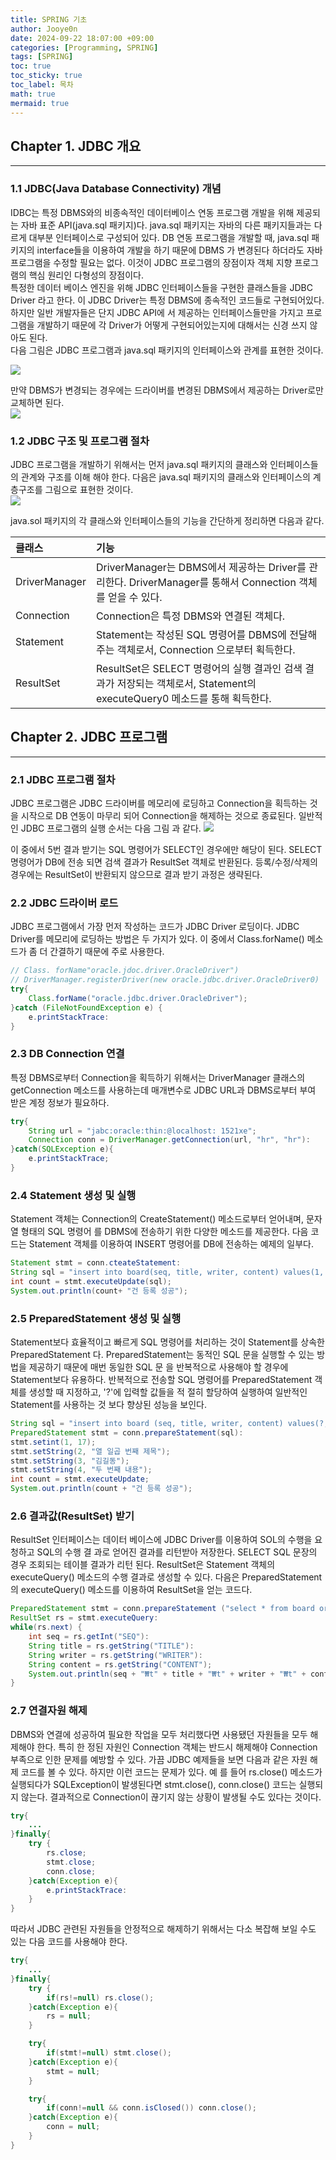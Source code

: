 ```yaml
---
title: SPRING 기초
author: Jooye0n
date: 2024-09-22 18:07:00 +09:00
categories: [Programming, SPRING]
tags: [SPRING]
toc: true
toc_sticky: true
toc_label: 목차
math: true
mermaid: true
---
```

## Chapter 1. JDBC 개요
---
### 1.1 JDBC(Java Database Connectivity) 개념   
IDBC는 특정 DBMS와의 비종속적인 데이터베이스 연동 프로그램 개발을 위해 제공되는 자바 표준
API(java.sql 패키지)다. java.sql 패키지는 자바의 다른 패키지들과는 다르게 대부분 인터페이스로 구성되어 있다. DB 연동 프로그램을 개발할 때, java.sql 패키지의 interface들을 이용하여 개발을 하기 때문에 DBMS 가 변경된다 하더라도 자바 프로그램을 수정할 필요는 없다. 이것이 JDBC 프로그램의 장점이자 객체 지향 프로그램의 핵심 원리인 다형성의 장점이다.   
특정한 데이터 베이스 엔진을 위해 JDBC 인터페이스들을 구현한 클래스들을 JDBC Driver 라고 한다. 이 JDBC Driver는 특정 DBMS에 종속적인 코드들로 구현되어있다. 하지만 일반 개발자들은 단지 JDBC API에 서 제공하는 인터페이스들만을 가지고 프로그램을 개발하기 때문에 각 Driver가 어떻게 구현되어있는지에 대해서는 신경 쓰지 않아도 된다.   
다음 그림은 JDBC 프로그램과 java.sql 패키지의 인터페이스와 관계를 표현한 것이다.   
   
![](/assets/img/2024-09-22-SPRING-기본/spring_1.png)   
   
만약 DBMS가 변경되는 경우에는 드라이버를 변경된 DBMS에서 제공하는 Driver로만 교체하면 된다.    
![](/assets/img/2024-09-22-SPRING-기본/spring_2.png)   
 

### 1.2 JDBC 구조 및 프로그램 절차
JDBC 프로그램을 개발하기 위해서는 먼저 java.sql 패키지의 클래스와 인터페이스들의 관계와 구조를 이해 해야 한다. 다음은 java.sql 패키지의 클래스와 인터페이스의 계층구조를 그림으로 표현한 것이다.   
![](/assets/img/2024-09-22-SPRING-기본/spring_3.png)   

java.sol 패키지의 각 클래스와 인터페이스들의 기능을 간단하게 정리하면 다음과 같다.   

| 클래스          | 기능                                                                                                         |
| :------------ | :---------------------------------------------------------------------------------------------------------- |
| DriverManager | DriverManager는 DBMS에서 제공하는 Driver를 관리한다.     DriverManager를 통해서 Connection 객체를 얻을 수 있다.             |
| Connection    | Connection은 특정 DBMS와 연결된 객체다.                                                                           |
| Statement     | Statement는 작성된 SQL 명령어를 DBMS에 전달해주는 객체로서, Connection 으로부터 획득한다.                                  |
| ResultSet     | ResultSet은 SELECT 명령어의 실행 결과인 검색 결과가 저장되는 객체로서, Statement의 executeQuery0 메소드를 통해 획득한다.        |

## Chapter 2. JDBC 프로그램
---
### 2.1 JDBC 프로그램 절차
JDBC 프로그램은 JDBC 드라이버를 메모리에 로딩하고 Connection을 획득하는 것을 시작으로 DB 연동이 마무리 되어 Connection을 해제하는 것으로 종료된다. 일반적인 JDBC 프로그램의 실행 순서는 다음 그림 과 같다.
![](/assets/img/2024-09-22-SPRING-기본/spring_4.png)   

이 중에서 5번 결과 받기는 SQL 명령어가 SELECT인 경우에만 해당이 된다. SELECT 명령어가 DB에 전송 되면 검색 결과가 ResultSet 객체로 반환된다. 등록/수정/삭제의 경우에는 ResultSet이 반환되지 않으므로 결과 받기 과정은 생략된다.   

### 2.2 JDBC 드라이버 로드
JDBC 프로그램에서 가장 먼저 작성하는 코드가 JDBC Driver 로딩이다. JDBC Driver를 메모리에 로딩하는 방법은 두 가지가 있다. 이 중에서 Class.forName() 메소드가 좀 더 간결하기 때문에 주로 사용한다.  
```java  
// Class. forName"oracle.jdoc.driver.OracleDriver")
// DriverManager.registerDriver(new oracle.jdbc.driver.OracleDriver0)
try{
    Class.forName("oracle.jdbc.driver.OracleDriver");
}catch (FileNotFoundException e) {
    e.printStackTrace:
}
```

### 2.3 DB Connection 연결
특정 DBMS로부터 Connection을 획득하기 위해서는 DriverManager 클래스의 getConnection 메소드를 사용하는데 매개변수로 JDBC URL과 DBMS로부터 부여 받은 계정 정보가 필요하다.   
```java  
try{
    String url = "jabc:oracle:thin:@localhost: 1521xe";
    Connection conn = DriverManager.getConnection(url, "hr", "hr"):
}catch(SQLException e){
    e.printStackTrace;
}
```

### 2.4 Statement 생성 및 실행
Statement 객체는 Connection의 CreateStatement() 메소드로부터 얻어내며, 문자열 형태의 SQL 명령어 를 DBMS에 전송하기 위한 다양한 메소드를 제공한다. 다음 코드는 Statement 객체를 이용하여 INSERT
명령어를 DB에 전송하는 예제의 일부다.   
```java  
Statement stmt = conn.cteateStatement:
String sql = "insert into board(seq, title, writer, content) values(1, 첫 글, '홍길동', '안녕?')";
int count = stmt.executeUpdate(sql);
System.out.println(count+ "건 등록 성공");
```

### 2.5 PreparedStatement 생성 및 실행
Statement보다 효율적이고 빠르게 SQL 명령어를 처리하는 것이 Statement를 상속한 PreparedStatement 다. PreparedStatement는 동적인 SQL 문을 실행할 수 있는 방법을 제공하기 때문에 매번 동일한 SQL 문 을 반복적으로 사용해야 할 경우에 Statement보다 유용하다.
반복적으로 전송할 SQL 명령어를 PreparedStatement 객체를 생성할 때 지정하고, '?'에 입력할 값들을 적 절히 할당하여 실행하여 일반적인 Statement를 사용하는 것 보다 향상된 성능을 보인다.   
```java  
String sql = "insert into board (seq, title, writer, content) values(?,?,?,?)";
PreparedStatement stmt = conn.prepareStatement(sql):
stmt.setint(1, 17);
stmt.setString(2, "열 일곱 번째 제목");
stmt.setString(3, "김길동");
stmt.setString(4, "두 번째 내용");
int count = stmt.executeUpdate;
System.out.println(count + "건 등록 성공");
```

### 2.6 결과값(ResultSet) 받기
ResultSet 인터페이스는 데이터 베이스에 JDBC Driver를 이용하여 SOL의 수행을 요청하고 SQL의 수행 결 과로 얻어진 결과를 리턴받아 저장한다. SELECT SQL 문장의 경우 조회되는 테이블 결과가 리턴 된다.
ResultSet은 Statement 객체의 executeQuery() 메소드의 수행 결과로 생성할 수 있다.
다음은 PreparedStatement 의 executeQuery() 메소드를 이용하여 ResultSet을 얻는 코드다.   
```java  
PreparedStatement stmt = conn.prepareStatement ("select * from board order by seq desc");
ResultSet rs = stmt.executeQuery:
while(rs.next) {
    int seq = rs.getInt("SEQ"):
    String title = rs.getString("TITLE"):
    String writer = rs.getString("WRITER"):
    String content = rs.getString("CONTENT");
    System.out.println(seq + "₩t" + title + "₩t" + writer + "₩t" + content);
}
```

### 2.7 연결자원 해제
DBMS와 연결에 성공하여 필요한 작업을 모두 처리했다면 사용됐던 자원들을 모두 해제해야 한다. 특히 한 정된 자원인 Connection 객체는 반드시 해제해야 Connection 부족으로 인한 문제를 예방할 수 있다.
가끔 JDBC 예제들을 보면 다음과 같은 자원 해제 코드를 볼 수 있다. 하지만 이런 코드는 문제가 있다. 예 를 들어 rs.close() 메소드가 실행되다가 SQLException이 발생된다면 stmt.close(), conn.close() 코드는 실행되지 않는다. 결과적으로 Connection이 끊기지 않는 상황이 발생될 수도 있다는 것이다.   
```java 
try{
    ...
}finally{
    try {
        rs.close;
        stmt.close;
        conn.close;
    }catch(Exception e){
        e.printStackTrace:
    }
}
```
따라서 JDBC 관련된 자원들을 안정적으로 해제하기 위해서는 다소 복잡해 보일 수도 있는 다음 코드를 사용해야 한다.   
```java 
try{
    ...
}finally{
    try {
        if(rs!=null) rs.close();
    }catch(Exception e){
        rs = null;
    }

    try{
        if(stmt!=null) stmt.close();
    }catch(Exception e){
        stmt = null;
    }

    try{
        if(conn!=null && conn.isClosed()) conn.close();
    }catch(Exception e){
        conn = null;
    }
}
```



